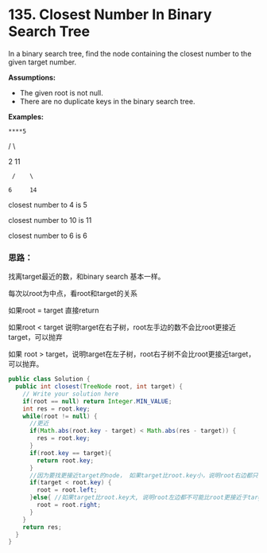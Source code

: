 # 135. Closest Number In Binary Search Tree

In a binary search tree, find the node containing the closest number to the given target number.

**Assumptions:**

* The given root is not null.
* There are no duplicate keys in the binary search tree.

**Examples:**

    ****5

  /    \

2      11

     /    \

    6     14

closest number to 4 is 5

closest number to 10 is 11

closest number to 6 is 6

### 思路：

找离target最近的数，和binary search 基本一样。

每次以root为中点，看root和target的关系

如果root = target  直接return 

如果root &lt; target 说明target在右子树，root左手边的数不会比root更接近target，可以抛弃

如果 root &gt; target，说明target在左子树，root右子树不会比root更接近target，可以抛弃。





```java
public class Solution {
  public int closest(TreeNode root, int target) {
    // Write your solution here
    if(root == null) return Integer.MIN_VALUE;
    int res = root.key;
    while(root != null) {
      //更近
      if(Math.abs(root.key - target) < Math.abs(res - target)) {
        res = root.key;
      }
      if(root.key == target){
        return root.key;
      }
      //因为要找更接近target的node， 如果target比root.key小，说明root右边都只会比root离target更远 所以可以放弃。
      if(target < root.key) {
        root = root.left;
      }else{ //如果target比root.key大, 说明root左边都不可能比root更接近于target。 抛弃左半边。
        root = root.right;
      }
    }
    return res;
  }
}
```



